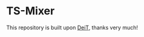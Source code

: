 # TS-Mixer

This repository is built upon [DeiT](https://github.com/facebookresearch/deit), thanks very much!
